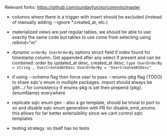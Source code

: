 Relevant forks: https://github.com/sundayfun/xo/commits/master

- columns where there is a trigger with insert should be excluded
  (instead of manually adding --ignore *.created_at, etc.)

- materialized views are just regular tables, we should be able to use
  exactly the same code but tables to use come from selecting using relkind="m"

- dynamic `orderBy UserOrderBy` options struct field if index found for
  timestamp column. Get appended after any select if present and can be
  combined:
  order by updated_at desc, created_at desc,
 `type UserOrderBy = string , UserCreatedAtDesc UserOrderBy = "UserCreatedAtDesc" `

- if using --schema flag then force user to pass --enums-pkg flag (TODO) to share sqlc's
  enum in multiple packages. import should always be <last> gith.../<last> for
  consistency
  if enums-pkg is set then prepend {pkg}.{enumName} everywhere

- replicate sqlc enum gen - also a go template, should be trivial to port to xo
  and disable sqlc enum generation with PR
  for disable_emit_enums.
  this allows for far better extensibility since we cant control sqlc templates

- testing strategy. xo itself has no tests
